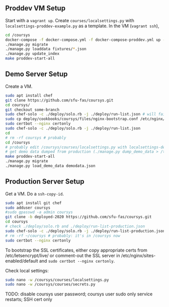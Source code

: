 ## Proddev VM Setup

Start with a `vagrant up`. Create `courses/localsettings.py` with `localsettings-proddev-example.py` as a template.
In the VM (`vagrant ssh`),
```sh
cd /coursys
docker-compose -f docker-compose.yml -f docker-compose-proddev.yml up -d
./manage.py migrate
./manage.py loaddata fixtures/*.json
./manage.py update_index
make proddev-start-all
```

## Demo Server Setup

Create a VM.
```sh
sudo apt install chef
git clone https://github.com/sfu-fas/coursys.git
cd coursys/
git checkout some-branch
sudo chef-solo -c ./deploy/solo.rb -j ./deploy/run-list.json # will fail at nginx step because of missing cert...
sudo cp deploy/cookbooks/coursys/files/nginx-bootstrap.conf /etc/nginx/sites-enabled/default
sudo certbot --nginx certonly
sudo chef-solo -c ./deploy/solo.rb -j ./deploy/run-list.json
cd
# rm -rf coursys # probably
cd /coursys
# probably edit /coursys/courses/localsettings.py with localsettings-demo-example.py as a template
# get demo data dumped from production (./manage.py dump_demo_data > /tmp/demodata.json)
make proddev-start-all
./manage.py migrate
./manage.py load_demo_data demodata.json 
```


## Production Server Setup

Get a VM. Do a `ssh-copy-id`.

```sh
sudo apt install git chef
sudo adduser coursys
#sudo gpasswd -a admin coursys
git clone -b deployed-2020 https://github.com/sfu-fas/coursys.git
cd coursys
# check ./deploy/solo.rb and ./deploy/run-list-production.json
sudo chef-solo -c ./deploy/solo.rb -j ./deploy/run-list-production.json
# rm -rf ~/coursys # probably: it's in /coursys now 
sudo certbot --nginx certonly
```

To bootstrap the SSL certificates, either copy appropriate certs from /etc/letsencrypt/live/
or comment-out the SSL server in /etc/nginx/sites-enabled/default and `sudo certbot --nginx certonly`.

Check local settings:
```sh
sudo nano -w /coursys/courses/localsettings.py
sudo nano -w /coursys/courses/secrets.py
```

TODO: disable coursys user password; coursys user sudo only service restarts; SSH cert only